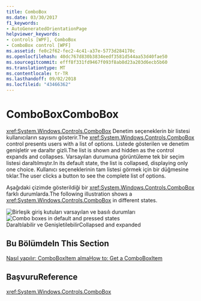 ```yaml
---
title: ComboBox
ms.date: 03/30/2017
f1_keywords:
- AutoGeneratedOrientationPage
helpviewer_keywords:
- controls [WPF], ComboBox
- ComboBox control [WPF]
ms.assetid: fe0c2f62-fec2-4c41-a37e-5773d284170c
ms.openlocfilehash: 40dc767d830b3834eedf3581d544aa53d40fae50
ms.sourcegitcommit: efff8f331fd9467f093f8ab8d23a203d6ecb5b60
ms.translationtype: MT
ms.contentlocale: tr-TR
ms.lasthandoff: 09/02/2018
ms.locfileid: "43466362"
---
```

# <a name="combobox"></a><span data-ttu-id="32a8b-102">ComboBox</span><span class="sxs-lookup"><span data-stu-id="32a8b-102">ComboBox</span></span>
<span data-ttu-id="32a8b-103"><xref:System.Windows.Controls.ComboBox> Denetim seçeneklerin bir listesi kullanıcıların sayısını gösterir.</span><span class="sxs-lookup"><span data-stu-id="32a8b-103">The <xref:System.Windows.Controls.ComboBox> control presents users with a list of options.</span></span> <span data-ttu-id="32a8b-104">Listede gösterilen ve denetim genişletir ve daraltır gizli.</span><span class="sxs-lookup"><span data-stu-id="32a8b-104">The list is shown and hidden as the control expands and collapses.</span></span> <span data-ttu-id="32a8b-105">Varsayılan durumuna görüntüleme tek bir seçim listesi daraltılmıştır.</span><span class="sxs-lookup"><span data-stu-id="32a8b-105">In its default state, the list is collapsed, displaying only one choice.</span></span> <span data-ttu-id="32a8b-106">Kullanıcı seçeneklerinin tam listesi görmek için bir düğmesine tıklar.</span><span class="sxs-lookup"><span data-stu-id="32a8b-106">The user clicks a button to see the complete list of options.</span></span>  
  
 <span data-ttu-id="32a8b-107">Aşağıdaki çizimde gösterildiği bir <xref:System.Windows.Controls.ComboBox> farklı durumlarda.</span><span class="sxs-lookup"><span data-stu-id="32a8b-107">The following illustration shows a <xref:System.Windows.Controls.ComboBox> in different states.</span></span>  
  
 <span data-ttu-id="32a8b-108">![Birleşik giriş kutuları varsayılan ve basılı durumları](../../../../docs/framework/wpf/controls/media/ss-ctl-combobox.gif "SS_CTL_combobox")</span><span class="sxs-lookup"><span data-stu-id="32a8b-108">![Combo boxes in default and pressed states](../../../../docs/framework/wpf/controls/media/ss-ctl-combobox.gif "SS_CTL_combobox")</span></span>  
<span data-ttu-id="32a8b-109">Daraltılabilir ve Genişletilebilir</span><span class="sxs-lookup"><span data-stu-id="32a8b-109">Collapsed and expanded</span></span>  
  
## <a name="in-this-section"></a><span data-ttu-id="32a8b-110">Bu Bölümde</span><span class="sxs-lookup"><span data-stu-id="32a8b-110">In This Section</span></span>  
 [<span data-ttu-id="32a8b-111">Nasıl yapılır: ComboBoxItem alma</span><span class="sxs-lookup"><span data-stu-id="32a8b-111">How to: Get a ComboBoxItem</span></span>](https://msdn.microsoft.com/library/8a0d2622-64b6-41fc-bf80-9669a1eacb53)  
  
## <a name="reference"></a><span data-ttu-id="32a8b-112">Başvuru</span><span class="sxs-lookup"><span data-stu-id="32a8b-112">Reference</span></span>  
 <xref:System.Windows.Controls.ComboBox>
